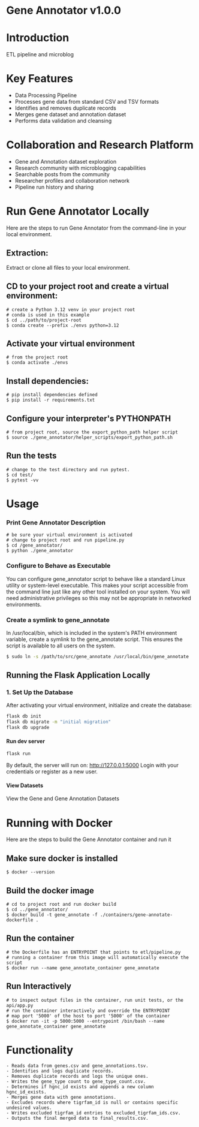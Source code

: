 # Gene Annotator v1.0.0

# Introduction
ETL pipeline and microblog

# Key Features
- Data Processing Pipeline
- Processes gene data from standard CSV and TSV formats
- Identifies and removes duplicate records
- Merges gene dataset and annotation dataset
- Performs data validation and cleansing

# Collaboration and Research Platform
- Gene and Annotation dataset exploration
- Research community with microblogging capabilities
- Searchable posts from the community
- Researcher profiles and collaboration network
- Pipeline run history and sharing

# Run Gene Annotator Locally
Here are the steps to run Gene Annotator from the command-line in your local environment. 
    
## Extraction: 
Extract or clone all files to your local environment.
## CD to your project root and create a virtual environment: 
    # create a Python 3.12 venv in your project root
    # conda is used in this example
    $ cd ../path/to/project-root
    $ conda create --prefix ./envs python=3.12
## Activate your virtual environment
    # from the project root
    $ conda activate ./envs
## Install dependencies:
    # pip install dependencies defined
    $ pip install -r requirements.txt
## Configure your interpreter's PYTHONPATH
    # from project root, source the export_python_path helper script 
    $ source ./gene_annotator/helper_scripts/export_python_path.sh
## Run the tests
    # change to the test directory and run pytest.
    $ cd test/
    $ pytest -vv

# Usage

### Print Gene Annotator Description
    # be sure your virtual environment is activated
    # change to project root and run pipeline.py
    $ cd /gene_annotator/
    $ python ./gene_annotator

### Configure to Behave as Executable
You can configure gene_annotator script to behave like a standard Linux utility or system-level executable. This makes your script accessible from the command line just like any other tool installed on your system. You will need administrative privileges so this may not be appropriate in networked environments. 

### Create a symlink to gene_annotate
In /usr/local/bin, which is included in the system's PATH environment variable, create a symlink to the gene_annotate script. This ensures the script is available to all users on the system.

```sh
$ sudo ln -s /path/to/src/gene_annotate /usr/local/bin/gene_annotate
```

## Running the Flask Application Locally

### 1. Set Up the Database
After activating your virtual environment, initialize and create the database:

```sh
flask db init
flask db migrate -m "initial migration"
flask db upgrade
```

#### Run dev server
```sh
flask run
```
By default, the server will run on: http://127.0.0.1:5000
Login with your credentials or register as a new user.

#### View Datasets
View the Gene and Gene Annotation Datasets

# Running with Docker
Here are the steps to build the Gene Annotator container and run it

## Make sure docker is installed
    $ docker --version

## Build the docker image
    # cd to project root and run docker build
    $ cd ../gene_annotator/
    $ docker build -t gene_annotate -f ./containers/gene-annotate-dockerfile .

## Run the container
    # the Dockerfile has an ENTRYPOINT that points to etl/pipeline.py
    # running a container from this image will automatically execute the script
    $ docker run --name gene_annotate_container gene_annotate

## Run Interactively
    # to inspect output files in the container, run unit tests, or the api/app.py
    # run the container interactively and override the ENTRYPOINT
    # map port '5000' of the host to port '5000' of the container
    $ docker run -it -p 5000:5000 --entrypoint /bin/bash --name gene_annotate_container gene_annotate

# Functionality
    - Reads data from genes.csv and gene_annotations.tsv.
    - Identifies and logs duplicate records.
    - Removes duplicate records and logs the unique ones.
    - Writes the gene_type count to gene_type_count.csv.
    - Determines if hgnc_id exists and appends a new column hgnc_id_exists.
    - Merges gene data with gene annotations.
    - Excludes records where tigrfam_id is null or contains specific undesired values.
    - Writes excluded tigrfam_id entries to excluded_tigrfam_ids.csv.
    - Outputs the final merged data to final_results.csv.

